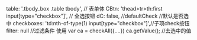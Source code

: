 table: '.tbody_box .table tbody', // 表单体
CBtn: 'thead>tr>th:first input[type="checkbox"]', // 全选按钮
dC: false, //defaultCheck //默认是否选中
checkboxes: 'td:nth-of-type(1) input[type="checkbox"]',//子项check按钮
filter: null //过滤条件
使用 
var ca = checkAll({....})
ca.getValue(); //去选中的值
